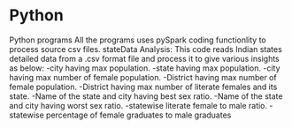 # Python
Python programs
All the programs uses pySpark coding functionlity to process source csv files.
stateData Analysis:
This code reads Indian states detailed data from a .csv format file and process it to give various insights as below:
-city having max population.
-state having max population.
-city having max number of female population.
-District having max number of female population.
-District having max number of literate females and its state.
-Name of the state and city having best sex ratio.
-Name of the state and city having worst sex ratio.
-statewise literate female to male ratio.
-statewise percentage of female graduates to male graduates 
